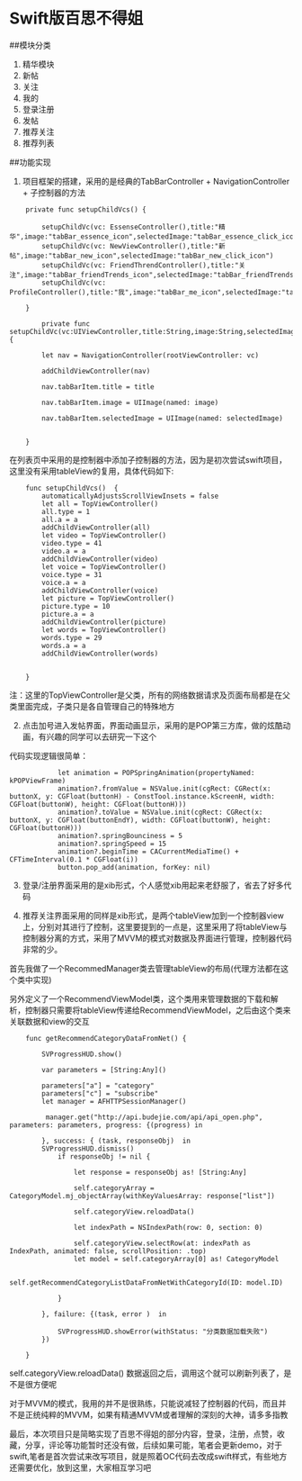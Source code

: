 # Swift版百思不得姐

##模块分类

1. 精华模块
2. 新帖
3. 关注
4. 我的
5. 登录注册
6. 发帖
7. 推荐关注
8. 推荐列表


##功能实现
1. 项目框架的搭建，采用的是经典的TabBarController + NavigationController + 子控制器的方法

```
    private func setupChildVcs() {
    
        setupChildVc(vc: EssenseController(),title:"精华",image:"tabBar_essence_icon",selectedImage:"tabBar_essence_click_icon")
        setupChildVc(vc: NewViewController(),title:"新帖",image:"tabBar_new_icon",selectedImage:"tabBar_new_click_icon")
        setupChildVc(vc: FriendThrendController(),title:"关注",image:"tabBar_friendTrends_icon",selectedImage:"tabBar_friendTrends_click_icon")
        setupChildVc(vc: ProfileController(),title:"我",image:"tabBar_me_icon",selectedImage:"tabBar_me_click_icon")

    }
    
        private func setupChildVc(vc:UIViewController,title:String,image:String,selectedImage:String) {
    
        let nav = NavigationController(rootViewController: vc)
        
        addChildViewController(nav)
        
        nav.tabBarItem.title = title
        
        nav.tabBarItem.image = UIImage(named: image)
        
        nav.tabBarItem.selectedImage = UIImage(named: selectedImage)
        
        
    }
```

在列表页中采用的是控制器中添加子控制器的方法，因为是初次尝试swift项目，这里没有采用tableView的复用，具体代码如下:

```
    func setupChildVcs()  {
        automaticallyAdjustsScrollViewInsets = false
        let all = TopViewController()
        all.type = 1
        all.a = a
        addChildViewController(all)
        let video = TopViewController()
        video.type = 41
        video.a = a
        addChildViewController(video)
        let voice = TopViewController()
        voice.type = 31
        voice.a = a
        addChildViewController(voice)
        let picture = TopViewController()
        picture.type = 10
        picture.a = a
        addChildViewController(picture)
        let words = TopViewController()
        words.type = 29
        words.a = a 
        addChildViewController(words)
        
        
    }
```

注：这里的TopViewController是父类，所有的网络数据请求及页面布局都是在父类里面完成，子类只是各自管理自己的特殊地方


2. 点击加号进入发帖界面，界面动画显示，采用的是POP第三方库，做的炫酷动画，有兴趣的同学可以去研究一下这个

代码实现逻辑很简单：

```
            let animation = POPSpringAnimation(propertyNamed: kPOPViewFrame)
            animation?.fromValue = NSValue.init(cgRect: CGRect(x: buttonX, y: CGFloat(buttonH) - ConstTool.instance.kScreenH, width: CGFloat(buttonW), height: CGFloat(buttonH)))
            animation?.toValue = NSValue.init(cgRect: CGRect(x: buttonX, y: CGFloat(buttonEndY), width: CGFloat(buttonW), height: CGFloat(buttonH)))
            animation?.springBounciness = 5
            animation?.springSpeed = 15
            animation?.beginTime = CACurrentMediaTime() + CFTimeInterval(0.1 * CGFloat(i))
            button.pop_add(animation, forKey: nil)

```
3. 登录/注册界面采用的是xib形式，个人感觉xib用起来老舒服了，省去了好多代码

4. 推荐关注界面采用的同样是xib形式，是两个tableView加到一个控制器view上，分别对其进行了控制，这里要提到的一点是，这里采用了将tableView与控制器分离的方式，采用了MVVM的模式对数据及界面进行管理，控制器代码非常的少。

首先我做了一个RecommedManager类去管理tableView的布局(代理方法都在这个类中实现)

另外定义了一个RecommendViewModel类，这个类用来管理数据的下载和解析，控制器只需要将tableView传递给RecommendViewModel，之后由这个类来关联数据和view的交互

```
    func getRecommendCategoryDataFromNet() {
        
        SVProgressHUD.show()
        
        var parameters = [String:Any]()
        
        parameters["a"] = "category"
        parameters["c"] = "subscribe"
        let manager = AFHTTPSessionManager()
        
         manager.get("http://api.budejie.com/api/api_open.php", parameters: parameters, progress: {(progress) in
        
        }, success: { (task, responseObj)  in
        SVProgressHUD.dismiss()
            if responseObj != nil {
                
                let response = responseObj as! [String:Any]
                
                self.categoryArray = CategoryModel.mj_objectArray(withKeyValuesArray: response["list"])
                
                self.categoryView.reloadData()
                
                let indexPath = NSIndexPath(row: 0, section: 0)
                
                self.categoryView.selectRow(at: indexPath as IndexPath, animated: false, scrollPosition: .top)
                let model = self.categoryArray[0] as! CategoryModel
                
                self.getRecommendCategoryListDataFromNetWithCategoryId(ID: model.ID)
                
            }
            
        }, failure: {(task, error )  in
        
            SVProgressHUD.showError(withStatus: "分类数据加载失败")
        })
        
    }

```

self.categoryView.reloadData() 数据返回之后，调用这个就可以刷新列表了，是不是很方便呢

对于MVVM的模式，我用的并不是很熟练，只能说减轻了控制器的代码，而且并不是正统纯粹的MVVM，如果有精通MVVM或者理解的深刻的大神，请多多指教

最后，本次项目只是简略实现了百思不得姐的部分内容，登录，注册，点赞，收藏，分享，评论等功能暂时还没有做，后续如果可能，笔者会更新demo，对于swift,笔者是首次尝试来改写项目，就是照着OC代码去改成swift样式，有些地方还需要优化，放到这里，大家相互学习吧
